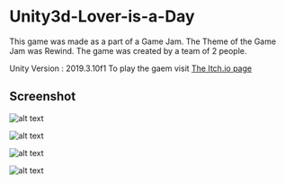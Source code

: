 # Unity3d-Lover-is-a-Day
This game was made as a part of a Game Jam. The Theme of the Game Jam was Rewind. The game was created by a team of 2 people.

Unity Version : 2019.3.10f1
To play the gaem visit [The Itch.io page](https://mranzy.itch.io/lover-is-a-day "Lover is a Day")

## Screenshot

![alt text](https://github.com/anzy03/Unity3d-Lover-is-a-Day/blob/master/Screenshots/Cover.jpg)

![alt text](https://github.com/anzy03/Unity3d-Lover-is-a-Day/blob/master/Screenshots/Capture.jpg)

![alt text](https://github.com/anzy03/Unity3d-Lover-is-a-Day/blob/master/Screenshots/Capture2.jpg)

![alt text](https://github.com/anzy03/Unity3d-Lover-is-a-Day/blob/master/Screenshots/Capture3.jpg)
